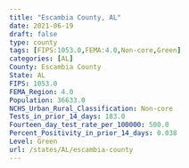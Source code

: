 ```yaml
---
title: "Escambia County, AL"
date: 2021-06-19
draft: false
type: county
tags: [FIPS:1053.0,FEMA:4.0,Non-core,Green]
categories: [AL]
County: Escambia County
State: AL
FIPS: 1053.0
FEMA_Region: 4.0
Population: 36633.0
NCHS_Urban_Rural_Classification: Non-core
Tests_in_prior_14_days: 183.0
Fourteen_day_test_rate_per_100000: 500.0
Percent_Positivity_in_prior_14_days: 0.038
Level: Green
url: /states/AL/escambia-county
---
```



